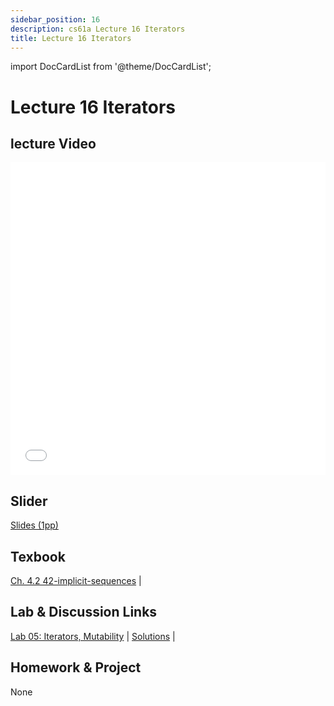 ```yaml
---
sidebar_position: 16
description: cs61a Lecture 16 Iterators
title: Lecture 16 Iterators
---
```


import DocCardList from '@theme/DocCardList';


# Lecture 16 Iterators
## lecture Video

<iframe src="//player.bilibili.com/player.html?aid=277746636&bvid=BV17c411f78k&cid=1311465503&p=1&high_quality=1&danmaku=0" scrolling="no" border="0" frameborder="no" framespacing="0" allowfullscreen="true" allowfullscreen="allowfullscreen" width="100%" height="500" scrolling="no" frameborder="0" sandbox="allow-top-navigation allow-same-origin allow-forms allow-scripts"> </iframe>

## Slider
[Slides (1pp)](/resource/cs61a/16-Iterators_1pp.pdf)
## Texbook
[Ch. 4.2 42-implicit-sequences](https://www.composingprograms.com/pages/42-implicit-sequences.html) | 

## Lab & Discussion Links
[Lab 05: Iterators, Mutability](../lab/lab05.md) | [Solutions](../lab/sol-lab05.md) | 

## Homework & Project
None


<DocCardList />

